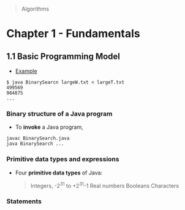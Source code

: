> Algorithms

# Chapter 1 - Fundamentals

## 1.1 Basic Programming Model

* [Example](BinarySearch.java)

```
$ java BinarySearcn largeW.txt < largeT.txt
499569
984875
...
```

### Binary structure of a Java program

* To **invoke** a Java program,

```
javac BinarySearch.java
java BinarySearch ...
```

### Primitive data types and expressions

* Four **primitive data types** of Java:

  > Integers, -2<sup>31</sup> to +2<sup>31</sup>-1
  > Real numbers
  > Booleans
  > Characters

### Statements